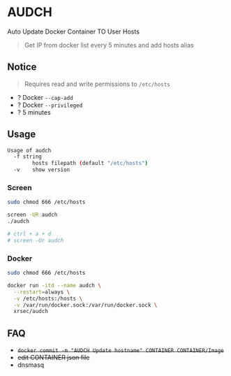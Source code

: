 # AUDCH

Auto Update Docker Container TO User Hosts

> Get IP from docker list every 5 minutes and add hosts alias

## Notice

> Requires read and write permissions to `/etc/hosts`

- ? Docker `--cap-add`
- ? Docker `--privileged`
- ? 5 minutes

## Usage

```bash
Usage of audch
  -f string
        hosts filepath (default "/etc/hosts")
  -v    show version
```

### Screen

```bash
sudo chmod 666 /etc/hosts

screen -UR audch
./audch

# ctrl + a + d
# screen -Ur audch
```

### Docker

```bash
sudo chmod 666 /etc/hosts

docker run -itd --name audch \
  --restart=always \
  -v /etc/hosts:/hosts \
  -v /var/run/docker.sock:/var/run/docker.sock \
  xrsec/audch
```

## FAQ

- ~~`docker commit -m "AUDCH Update hostname" CONTAINER CONTAINER/Image`~~
- ~~edit CONTAINER json file~~
- dnsmasq